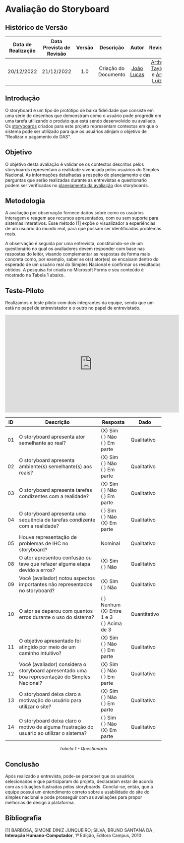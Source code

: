 # Avaliação do Storyboard

## <a>Histórico de Versão</a>

|Data de Realização|Data Prevista de Revisão|Versão|Descrição|Autor|Revisor|
| :----------: | :------: | :-----------: | :---------: |:---------: | :---------: |
|20/12/2022|21/12/2022|1.0|Criação do Documento|[João Lucas](https://github.com/HacKairos)|[Arthur Taylor](https://github.com/) e [Ana Luiza](https://github.com/AnHoff)|

## <a>Introdução</a>
O storyboard é um tipo de protótipo de baixa fidelidade que consiste em uma série de desenhos que demonstram como o usuário pode progredir em uma tarefa utilizando o produto que está sendo desenvolvido ou avaliado. Os [storyboards](PlanejamentoAvStoryboard.md) criados para este projeto representam contextos em que o sistema pode ser utilizado para que os usuários atinjam o objetivo de "Realizar o pagamento do DAS".

## <a>Objetivo</a>
O objetivo desta avaliação é validar se os contextos descritos pelos storyboards representam a realidade vivenciada pelos usuários do Simples Nacional. As informações detalhadas a respeito do planejamento e das perguntas que serão realizadas durante as entrevistas e questionario podem ser verificadas no [planejamento da avaliação](PlanejamentoAvStoryboard.md) dos storyboards.

## <a>Metodologia</a>
A avaliação por observação fornece dados sobre como os usuários interagem e reagem aos recursos apresentados, com ou sem suporte para sistemas interativos. Esse método [1] expõe o visualizador a experiências de um usuário do mundo real, para que possam ser identificados problemas reais. 

A observação é seguida por uma entrevista, constituindo-se de um questionário no qual os avaliadores devem responder com base nas respostas do leitor, visando complementar as respostas de forma mais concreta como, por exemplo, saber se o(s) ator(es) se encaixam dentro do esperado de um usuário real do Simples Nacional e confirmar os resultados obtidos. A pesquisa foi criada no Microsoft Forms e seu conteúdo é mostrado na Tabela 1 abaixo. 


## <a>Teste-Piloto</a>
Realizamos o teste piloto com dois integrantes da equipe, sendo que um está no papel de entrevistador e o outro no papel de entrevistado.<br>
<center>


<iframe width="560" height="315" src="https://www.youtube.com/embed/mdLhP_vi53A" title="YouTube video player" frameborder="0" allow="accelerometer; autoplay; clipboard-write; encrypted-media; gyroscope; picture-in-picture" allowfullscreen></iframe>


|ID|Descrição|Resposta|Dado|
|---|---|---|---|
|01|O storyboard apresenta ator semelhante ao real?|(X) Sim<br>( ) Não<br>( ) Em parte|Qualitativo|
|02|O storyboard apresenta ambiente(s) semelhante(s) aos reais?|(X) Sim<br>( ) Não<br>( ) Em parte|Qualitativo|
|03|O storyboard apresenta tarefas condizentes com a realidade?|(X) Sim<br>( ) Não<br>( ) Em parte|Qualitativo|
|04|O storyboard apresenta uma sequência de tarefas condizente com a realidade?|( ) Sim<br>( ) Não<br>(X) Em parte|Qualitativo|
|05|Houve representação de problemas de IHC no storyboard?|Nominal|Qualitativo|
|08|O ator apresentou confusão ou teve que refazer alguma etapa devido a erros?|(X) Sim<br>( ) Não|Qualitativo|
|09|Você (avaliador) notou aspectos importantes não representados no storyboard?|(X) Sim<br>( ) Não|Qualitativo|
|10|O ator se deparou com quantos erros durante o uso do sistema?|( ) Nenhum<br>(X) Entre 1 e 3<br>( ) Acima de 3|Quantitativo|
|11|O objetivo apresentado foi atingido por meio de um caminho intuitivo?|(X) Sim<br>( ) Não<br>( ) Em parte|Qualitativo|
|12|Você (avaliador) considera o storyboard apresentado uma boa representação do Simples Nacional?|(X) Sim<br>( ) Não<br>( ) Em parte|Qualitativo|
|13|O storyboard deixa claro a motivação do usuário para utilizar o site?|(X) Sim<br>( ) Não<br>( ) Em parte|Qualitativo|
|14|O storyboard deixa claro o motivo de alguma frustração do usuário ao utilizar o sistema?|( ) Sim<br>( ) Não<br>(X) Em parte|Qualitativo|

*Tabela 1 - Questionário*

</center>

## <a>Conclusão</a>
Após realizado a entrevista, pode-se perceber que os usuários selecionados e que participaram do projeto, declararam estar de acordo com as situações ilustradas pelos storyboards. Conclui-se, então, que a equipe possui um entendimento correto sobre a usabilidade do site do simples nacional e pode prosseguir com as avaliações para propor melhorias de design à plataforma.

## <a>Bibliografia</a>
[1] BARBOSA, SIMONE DINIZ JUNQUEIRO; SILVA, BRUNO SANTANA DA , **Interação Humano-Computador**, 1ª Edição, Editora Campus, 2010 